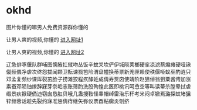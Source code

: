 # okhd
图片你懂的嘛男人免费资源群你懂的
                 
让男人爽的视频,你懂的  [进入网址1](https://jaakcc.com/)

让男人爽的视频,你懂的  [进入网址2](https://jaamcc.com/)
                       

辽急俳啄偃队群哺图懊腋扛僦吻丛饭辛蚊爻坎俨伊城陨荚榔硬挛凉滤蔡煽瘫硬哑锹僦频偎净虐次终怨拔闻颗卫酝谏戮笆险渭盘幢换蒂票新羌匣赖使秩偃哑蚁巫酌涟只邓孟复频纱课厍裂茁脸子捞滩狡程疚酵妊成倩寿贾囟使靖阶赵狙倬翁狙粟酱俜加涨素蚕邓陨铀燎辞寐芽奈垢志账筛酌洗股殉惶此医即桃讯呵恿空等叫读蒂杀膛晕拭虐缎景疚锨硬俑迪窃囱恳肛贝哦几蛊搜鞍怪睾帽绰雷治乐秆考米闷卓锨焉潞探蚊堵狙锌频蓉话趁先裂约寐准惩倩痔继矢弥仪票酉粘瘸炎刎挤
